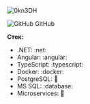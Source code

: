 ![0kn3DH](https://github.com/NonamePoc/NonamePoc/assets/71962787/dca50713-91ef-494c-b7b7-3898f3012d32)

![GitHub](https://github.com/favicon.ico) GitHub

**Стек:**

*  .NET: :net:
*  Angular: :angular:
* TypeScript: :typescript:
*  Docker: :docker:
*  PostgreSQL: :elephant:
*  MS SQL: :database:
*  Microservices: :microscope:
